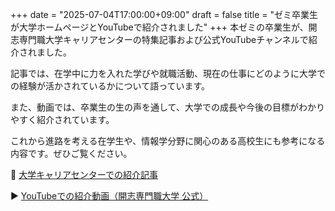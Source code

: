 +++
date = "2025-07-04T17:00:00+09:00"
draft = false
title = "ゼミ卒業生が大学ホームページとYouTubeで紹介されました"
+++
本ゼミの卒業生が、開志専門職大学キャリアセンターの特集記事および公式YouTubeチャンネルで紹介されました。

記事では、在学中に力を入れた学びや就職活動、現在の仕事にどのように大学での経験が活かされているかについて語っています。

また、動画では、卒業生の生の声を通して、大学での成長や今後の目標がわかりやすく紹介されています。

これから進路を考える在学生や、情報学分野に関心のある高校生にも参考になる内容です。ぜひご覧ください。


🔗 [大学キャリアセンターでの紹介記事](https://kaishi-pu.ac.jp/career-center/470/)

▶️ [YouTubeでの紹介動画（開志専門職大学 公式）](https://www.youtube.com/watch?v=GZSEu7R7VUg)